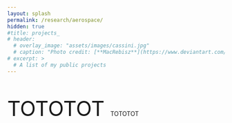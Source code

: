 ```yaml
---
layout: splash
permalink: /research/aerospace/
hidden: true
#title: projects_
# header:
  # overlay_image: "assets/images/cassini.jpg"
  # caption: "Photo credit: [**MacRebisz**](https://www.deviantart.com/macrebisz)"
# excerpt: >
  # A list of my public projects
---
```

<html lang="en">
<br> <br>
<font size="12"> TOTOTOT </font>
</html>
TOTOTOT